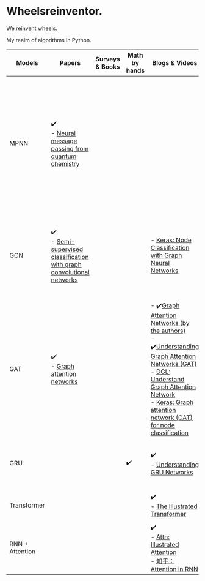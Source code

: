 # Wheelsreinventor.

We reinvent wheels.

My realm of algorithms in Python.


| Models          | Papers | Surveys & Books | Math by hands      | Blogs & Videos                                                                                                                                                                                             | Demo codes         | Raw codes                                                                                                                     | My implementations | Why invent this? | Where it is used?                                                                                 | Pros & Cons                                                         | V.S. others | More... |
| --------------- | ------ | --------------- | ------------------ | ---------------------------------------------------------------------------------------------------------------------------------------------------------------------------------------------------------- | ------------------ | ----------------------------------------------------------------------------------------------------------------------------- | ------------------ | ---------------- | ------------------------------------------------------------------------------------------------- | ------------------------------------------------------------------- | ----------- | ------- |
| MPNN     | :heavy_check_mark:<br> - [Neural message passing from quantum chemistry](https://proceedings.mlr.press/v70/gilmer17a.html)       |                 |                    |                                                                                                  | :heavy_check_mark: <br> - [Message-passing neural network (MPNN) for molecular property prediction](https://keras.io/examples/graph/mpnn-molecular-graphs/) | :heavy_check_mark: <br> - [Original code](https://github.com/brain-research/mpnn) <br> - [DGL NNConv in PyTorch](https://docs.dgl.ai/generated/dgl.nn.pytorch.conv.NNConv.html?highlight=nnconv), [DGL-LifeSci MPNNGNN using it](https://lifesci.dgl.ai/_modules/dgllife/model/gnn/mpnn.html), and [DGL-LifeSci MPNNPredictor](https://github.com/awslabs/dgl-lifesci/blob/master/python/dgllife/model/model_zoo/mpnn_predictor.py#L18) <br> - [Keras: Message-passing neural network (MPNN) for molecular property prediction](https://keras.io/examples/graph/mpnn-molecular-graphs/) |      |                                                                                                                   | - Molecule property prediction            |                  | 
| GCN     | :heavy_check_mark:<br> - [Semi-supervised classification with graph convolutional networks](https://arxiv.org/abs/1609.02907)       |                 |                    |  - [Keras: Node Classification with Graph Neural Networks](https://keras.io/examples/graph/gnn_citations)                                                                                           | - [Keras: Node Classification with Graph Neural Networks](https://keras.io/examples/graph/gnn_citations)   | - :heavy_check_mark:[DGL implementation (in Tensorflow)](https://docs.dgl.ai/en/0.6.x/_modules/dgl/nn/tensorflow/conv/graphconv.html#GraphConv) <br> - [DGL implementation (in PyTorch)](https://docs.dgl.ai/en/0.6.x/_modules/dgl/nn/pytorch/conv/graphconv.html#GraphConv) <br> - [Keras: Node Classification with Graph Neural Networks](https://keras.io/examples/graph/gnn_citations)  |                                                                                            |                       | - Molecule property prediction            |                  | |         
| GAT     | :heavy_check_mark:<br> - [Graph attention networks](https://arxiv.org/abs/1710.10903)       |                 |                    |     - :heavy_check_mark:[Graph Attention Networks (by the authors)](https://petar-v.com/GAT/) <br> - :heavy_check_mark:[Understanding Graph Attention Networks (GAT)](https://dsgiitr.com/blogs/gat/) <br> - [DGL: Understand Graph Attention Network](https://docs.dgl.ai/tutorials/models/1_gnn/9_gat.html) <br> - [Keras: Graph attention network (GAT) for node classification](https://keras.io/examples/graph/gat_node_classification/)                                                                                           | - :heavy_check_mark:[Understanding Graph Attention Networks (GAT) (in PyTorch)](https://dsgiitr.com/blogs/gat/) <br> - [DGL: Understand Graph Attention Network (in PyTorch)](https://docs.dgl.ai/tutorials/models/1_gnn/9_gat.html) <br> - [Keras: Graph attention network (GAT) for node classification](https://keras.io/examples/graph/gat_node_classification/)   | - [Original code](https://github.com/PetarV-/GAT) <br> - :heavy_check_mark:[DGL implementation (in Tensorflow)](https://docs.dgl.ai/en/0.6.x/_modules/dgl/nn/tensorflow/conv/gatconv.html#GATConv) <br> - [DGL implementation (in PyTorch)](https://docs.dgl.ai/en/0.6.x/_modules/dgl/nn/pytorch/conv/gatconv.html#GATConv) <br> - [DGL example for graph classification (in Tensorflow)](https://github.com/dmlc/dgl/blob/master/examples/tensorflow/gat/gat.py) <br> - [Keras: Graph attention network (GAT) for node classification](https://keras.io/examples/graph/gat_node_classification/)    |                                                                                            |                       | - Molecule property prediction            |                  | |         
| GRU             |        |                 | :heavy_check_mark: | :heavy_check_mark:<br> - [Understanding GRU Networks](https://towardsdatascience.com/understanding-gru-networks-2ef37df6c9be)                                                                              | :heavy_check_mark: <br> - [Message-passing neural network (MPNN) for molecular property prediction](https://keras.io/examples/graph/mpnn-molecular-graphs/) | :heavy_check_mark: <br> - [Keras GRUCell](https://github.com/keras-team/keras/blob/v2.8.0/keras/layers/recurrent.py#L1718) |                    |                  | NLP: translation                                                                                  |                                                                     |             |         |
| Transformer     |        |                 |                    | :heavy_check_mark:<br> - [The Illustrated Transformer](http://jalammar.github.io/illustrated-transformer/)                                                                                                 | :heavy_check_mark:<br> - [Keras MultiHeadAttention](https://github.com/keras-team/keras/blob/v2.8.0/keras/layers/multi_head_attention.py#L123-L516)                   |                                                                                                                               |                    |                  | - **GNN ([Aggregation function of MPNN](https://keras.io/examples/graph/mpnn-molecular-graphs/))** |                                                                     |             |         |
| RNN + Attention |        |                 |                    | :heavy_check_mark:<br> - [Attn: Illustrated Attention](https://towardsdatascience.com/attn-illustrated-attention-5ec4ad276ee3#ba24) <br> - [知乎：Attention in RNN](https://zhuanlan.zhihu.com/p/42724582) |                    |                                                                                                                               |                    |                  | NLP: translation                                                                                  | <span style="color:green">- Considering previous time steps</span> |             |         |

